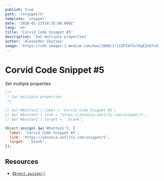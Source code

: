 ```yaml
---
publish: true
path: '/snippet/5'
template: 'snippet'
date: '2020-01-23T10:35:00.000Z'
lang: 'en'
title: 'Corvid Code Snippet #5'
description: 'Set multiple properties'
author: 'Alexander Zaytsev'
image: 'https://cdn-images-1.medium.com/max/1600/1*iSZFIkFXvlbgEZeOfxXIUA.png'
---
```


# Corvid Code Snippet #5

Set multiple properties

```js
/**
 * Set multiple properties
 */

// $w('#button1').label = 'Corvid Code Snippet #5';
// $w('#button1').link = 'https://shoonia.netlify.com/snippet/5';
// $w('#button1').target = '_blank';

Object.assign( $w('#button1'), {
  label: 'Corvid Code Snippet #5',
  link: 'https://shoonia.netlify.com/snippet/5',
  target: '_blank',
});
```

## Resources

- [`Object.assign()`](https://developer.mozilla.org/en-US/docs/Web/JavaScript/Reference/Global_Objects/Object/assign)
